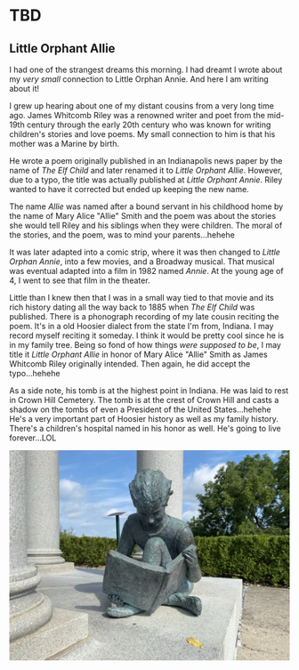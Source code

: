 # TBD

## Little Orphant Allie

I had one of the strangest dreams this morning. I had dreamt I wrote about my *very small* connection to Little Orphan Annie. And here I am writing about it!

I grew up hearing about one of my distant cousins from a very long time ago. James Whitcomb Riley was a renowned writer and poet from the mid-19th century through the early 20th century who was known for writing children's stories and love poems. My small connection to him is that his mother was a Marine by birth.

He wrote a poem originally published in an Indianapolis news paper by the name of *The Elf Child* and later renamed it to *Little Orphant Allie*. However, due to a typo, the title was actually published at *Little Orphant Annie*. Riley wanted to have it corrected but ended up keeping the new name.

The name *Allie* was named after a bound servant in his childhood home by the name of Mary Alice "Allie" Smith and the poem was about the stories she would tell Riley and his siblings when they were children. The moral of the stories, and the poem, was to mind your parents...hehehe

It was later adapted into a comic strip, where it was then changed to *Little Orphan Annie*, into a few movies, and a Broadway musical. That musical was eventual adapted into a film in 1982 named *Annie*. At the young age of 4, I went to see that film in the theater.

Little than I knew then that I was in a small way tied to that movie and its rich history dating all the way back to 1885 when *The Elf Child* was published. There is a phonograph recording of my late cousin reciting the poem. It's in a old Hoosier dialect from the state I'm from, Indiana. I may record myself reciting it someday. I think it would be pretty cool since he is in my family tree. Being so fond of how things *were supposed to be*, I may title it *Little Orphant Allie* in honor of Mary Alice "Allie" Smith as James Whitcomb Riley originally intended. Then again, he did accept the typo...hehehe

As a side note, his tomb is at the highest point in Indiana. He was laid to rest in Crown Hill Cemetery. The tomb is at the crest of Crown Hill and casts a shadow on the tombs of even a President of the United States...hehehe He's a very important part of Hoosier history as well as my family history. There's a children's hospital named in his honor as well. He's going to live forever...LOL

![Statue of a child reading a book at the James Whitcomb Riley tomb](./img/IMG_0025.jpeg)

